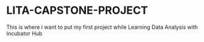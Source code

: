 # LITA-CAPSTONE-PROJECT
This is where i want to put my first project while Learning Data Analysis with  Incubator Hub 
